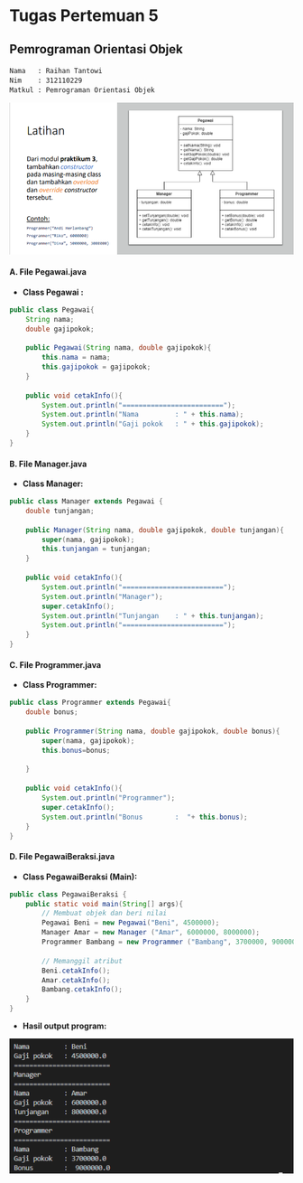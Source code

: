 # Tugas Pertemuan 5
## Pemrograman Orientasi Objek

```sh
Nama   : Raihan Tantowi
Nim    : 312110229
Matkul : Pemrograman Orientasi Objek
```

![Gambar 1](Screenshoot/ss1.png)

#### A. File Pegawai.java
* **Class Pegawai :**
```java
public class Pegawai{
    String nama;
    double gajipokok;

    public Pegawai(String nama, double gajipokok){
        this.nama = nama;
        this.gajipokok = gajipokok;
    }

    public void cetakInfo(){
        System.out.println("=========================");
        System.out.println("Nama         : " + this.nama);
        System.out.println("Gaji pokok   : " + this.gajipokok);
    }
}
```

#### B. File Manager.java
* **Class Manager:**
```java
public class Manager extends Pegawai {
    double tunjangan;

    public Manager(String nama, double gajipokok, double tunjangan){
        super(nama, gajipokok);
        this.tunjangan = tunjangan;
    }

    public void cetakInfo(){
        System.out.println("=========================");
        System.out.println("Manager");
        super.cetakInfo();
        System.out.println("Tunjangan    : " + this.tunjangan);
        System.out.println("=========================");
    }
}
```

#### C. File Programmer.java
* **Class Programmer:**
```java
public class Programmer extends Pegawai{
    double bonus;
    
    public Programmer(String nama, double gajipokok, double bonus){
        super(nama, gajipokok);
        this.bonus=bonus;

    }

    public void cetakInfo(){
        System.out.println("Programmer");
        super.cetakInfo();
        System.out.println("Bonus        :  "+ this.bonus);
    }
}
```

#### D. File PegawaiBeraksi.java
* **Class PegawaiBeraksi (Main):**
```java
public class PegawaiBeraksi {
    public static void main(String[] args){
        // Membuat objek dan beri nilai
        Pegawai Beni = new Pegawai("Beni", 4500000);
        Manager Amar = new Manager ("Amar", 6000000, 8000000);
        Programmer Bambang = new Programmer ("Bambang", 3700000, 9000000);

        // Memanggil atribut
        Beni.cetakInfo();
        Amar.cetakInfo();
        Bambang.cetakInfo();
    }
}
```

* **Hasil output program:**

![Gambar 2](Screenshoot/ss2.png)
